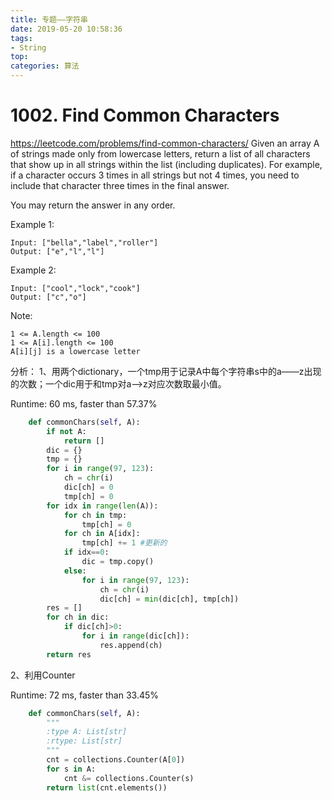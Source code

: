 ```yaml
---
title: 专题——字符串
date: 2019-05-20 10:58:36
tags: 
- String
top:
categories: 算法
---
```

# 1002. Find Common Characters
https://leetcode.com/problems/find-common-characters/
Given an array A of strings made only from lowercase letters, return a list of all characters that show up in all strings within the list (including duplicates).  For example, if a character occurs 3 times in all strings but not 4 times, you need to include that character three times in the final answer.

You may return the answer in any order.

Example 1:
```
Input: ["bella","label","roller"]
Output: ["e","l","l"]
```
Example 2:
```
Input: ["cool","lock","cook"]
Output: ["c","o"]
```

Note:
```
1 <= A.length <= 100
1 <= A[i].length <= 100
A[i][j] is a lowercase letter
```
分析：
1、用两个dictionary，一个tmp用于记录A中每个字符串s中的a——z出现的次数；一个dic用于和tmp对a——>z对应次数取最小值。

Runtime: 60 ms, faster than 57.37% 
```python
    def commonChars(self, A):
        if not A:
            return []
        dic = {}
        tmp = {}
        for i in range(97, 123):
            ch = chr(i)
            dic[ch] = 0
            tmp[ch] = 0
        for idx in range(len(A)):
            for ch in tmp:
                tmp[ch] = 0
            for ch in A[idx]:
                tmp[ch] += 1 #更新的
            if idx==0:
                dic = tmp.copy()
            else:
                for i in range(97, 123):
                    ch = chr(i)
                    dic[ch] = min(dic[ch], tmp[ch])
        res = []
        for ch in dic:
            if dic[ch]>0:
                for i in range(dic[ch]):
                    res.append(ch)
        return res
```
2、利用Counter

Runtime: 72 ms, faster than 33.45% 
```python
    def commonChars(self, A):
        """
        :type A: List[str]
        :rtype: List[str]
        """
        cnt = collections.Counter(A[0])
        for s in A:
            cnt &= collections.Counter(s)
        return list(cnt.elements())
```


